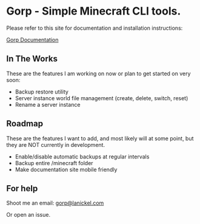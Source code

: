 # Gorp - Simple Minecraft CLI tools.

Please refer to this site for documentation and installation instructions:

[Gorp Documentation](https://gorp.lanickel.com/)



## In The Works
These are the features I am working on now or plan to get started on very soon:
* Backup restore utility
* Server instance world file management (create, delete, switch, reset)
* Rename a server instance



## Roadmap
These are the features I want to add, and most likely will at some point, but they are NOT currently in development.
* Enable/disable automatic backups at regular intervals
* Backup entire /minecraft folder
* Make documentation site mobile friendly



## For help
Shoot me an email: gorp@lanickel.com

Or open an issue.
